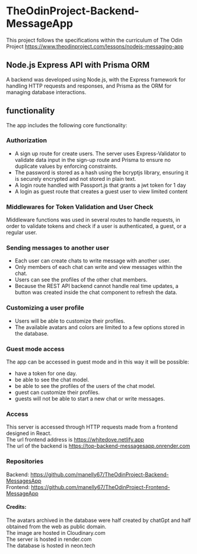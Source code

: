 # TheOdinProject-Backend-MessageApp

This project follows the specifications within the curriculum of The Odin Project 
https://www.theodinproject.com/lessons/nodejs-messaging-app


Node.js Express API with Prisma ORM
-----------------------------------

A backend was developed using Node.js, with the Express framework for handling HTTP requests and responses, and Prisma as the ORM for managing database interactions.

functionality
-------------
The app includes the following core functionality:

### Authorization ###

- A sign up route for create users. The server uses Express-Validator to validate data input in the sign-up route and Prisma to ensure no duplicate values by enforcing constraints.
- The password is stored as a hash using the bcryptjs library, ensuring it is securely encrypted and not stored in plain text.
- A login route handled with Passport.js that grants a jwt token for 1 day
- A login as guest route that creates a guest user to view limited content

### Middlewares for Token Validation and User Check ###
Middleware functions was used in several routes to handle requests, in order to validate tokens and check if a user is authenticated, a guest, or a regular user.

### Sending messages to another user ###

- Each user can create chats to write message with another user. 
- Only members of each chat can write and view messages within the chat.
- Users can see the profiles of the other chat members.
- Because the REST API backend cannot handle real time updates, a button was created inside the chat component to refresh the data.

### Customizing a user profile ###

- Users will be able to customize their profiles.
- The available avatars and colors are limited to a few options stored in the database.

### Guest mode access ###

The app can be accessed in guest mode and in this way it will be possible:
- have a token for one day.
- be able to see the chat model.
- be able to see the profiles of the users of the chat model.
- guest can customize their profiles.
- guests will not be able to start a new chat or write messages.

### Access ###

This server is accessed through HTTP requests made from a frontend designed in React.<br>
The url frontend address is https://whitedove.netlify.app
<br>
The url of the backend is https://top-backend-messagesapp.onrender.com 

### Repositories ###
Backend: https://github.com/manelly67/TheOdinProject-Backend-MessagesApp <br>
Frontend: https://github.com/manelly67/TheOdinProject-Frontend-MessageApp

#### Credits: ####
The avatars archived in the database were half created by chatGpt and half obtained from the web as public domain.
<br>
The image are hosted in Cloudinary.com
<br>
The server is hosted in render.com
<br>
The database is hosted in neon.tech
<br>